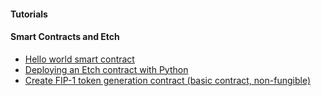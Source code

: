 <div class="grid-container">
  <div class="grid-item item1">
      <h4>Tutorials</h4>
  </div>

  <div class="grid-item item_whole_row hasborder">
      <h4>Smart Contracts and Etch</h4>
      <ul>
        <li><a href="submitting_contract">Hello world smart contract</a></li>
        <li><a href="python-deployment">Deploying an Etch contract with Python</a></li>
        <li><a href="fet1">Create FIP-1 token generation contract (basic contract, non-fungible)</a></li>
      <ul>
  </div>

</div>

<!--/div--><!-- One closing div too many-->
<!-- stuff outside of tags (added a pre for now -->

<br/>
